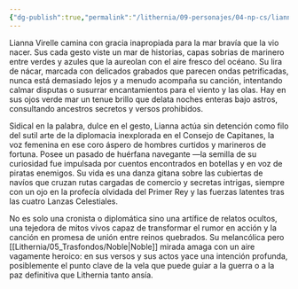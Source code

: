 ```yaml
---
{"dg-publish":true,"permalink":"/lithernia/09-personajes/04-np-cs/lianna-virelle/","title":"Lianna Virelle","tags":["lithernia","personaje","consejo-de-capitanes","Bardo"]}
---
```


Lianna Virelle camina con gracia inapropiada para la mar bravía que la vio nacer. Sus cada gesto viste un mar de historias, capas sobrias de marinero entre verdes y azules que la aureolan con el aire fresco del océano. Su lira de nácar, marcada con delicados grabados que parecen ondas petrificadas, nunca está demasiado lejos y a menudo acompaña su canción, intentando calmar disputas o susurrar encantamientos para el viento y las olas. Hay en sus ojos verde mar un tenue brillo que delata noches enteras bajo astros, consultando ancestros secretos y versos prohibidos.

Sidical en la palabra, dulce en el gesto, Lianna actúa sin detención como filo del sutil arte de la diplomacia inexplorada en el Consejo de Capitanes, la voz femenina en ese coro áspero de hombres curtidos y marineros de fortuna. Posee un pasado de huérfana navegante —la semilla de su curiosidad fue impulsada por cuentos encontrados en botellas y en voz de piratas enemigos. Su vida es una danza gitana sobre las cubiertas de navíos que cruzan rutas cargadas de comercio y secretas intrigas, siempre con un ojo en la profecía olvidada del Primer Rey y las fuerzas latentes tras las cuatro Lanzas Celestiales.

No es solo una cronista o diplomática sino una artífice de relatos ocultos, una tejedora de mitos vivos capaz de transformar el rumor en acción y la canción en promesa de unión entre reinos quebrados. Su melancólica pero [[Lithernia/05_Trasfondos/Noble\|Noble]] mirada amaga con un aire vagamente heroico: en sus versos y sus actos yace una intención profunda, posiblemente el punto clave de la vela que puede guiar a la guerra o a la paz definitiva que Lithernia tanto ansía.